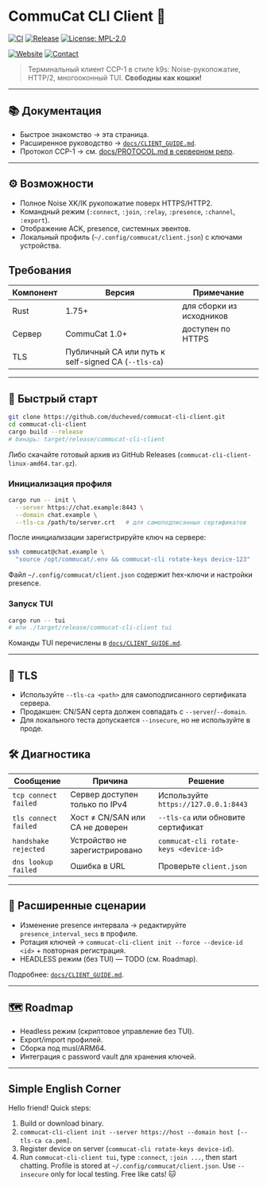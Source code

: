 # CommuCat CLI Client 🐾

[![CI](https://github.com/ducheved/commucat-cli-client/actions/workflows/ci.yml/badge.svg)](https://github.com/ducheved/commucat-cli-client/actions/workflows/ci.yml)
[![Release](https://github.com/ducheved/commucat-cli-client/actions/workflows/release.yml/badge.svg)](https://github.com/ducheved/commucat-cli-client/actions/workflows/release.yml)
[![License: MPL-2.0](https://img.shields.io/badge/License-MPL--2.0-orange.svg)](LICENSE)

[![Website](https://img.shields.io/badge/commucat.tech-live-blue?logo=firefox)](https://commucat.tech)
[![Contact](https://img.shields.io/badge/Ducheved-me%40ducheved.ru-6f42c1?logo=minutemailer)](mailto:me@ducheved.ru)

> Терминальный клиент CCP-1 в стиле k9s: Noise-рукопожатие, HTTP/2, многооконный TUI. **Свободны как кошки!**

---

## 📚 Документация
- Быстрое знакомство → эта страница.
- Расширенное руководство → [`docs/CLIENT_GUIDE.md`](docs/CLIENT_GUIDE.md).
- Протокол CCP-1 → см. [docs/PROTOCOL.md в серверном репо](https://github.com/ducheved/commucat/blob/main/docs/PROTOCOL.md).

---

## ⚙️ Возможности
- Полное Noise XK/IK рукопожатие поверх HTTPS/HTTP2.
- Командный режим (`:connect`, `:join`, `:relay`, `:presence`, `:channel`, `:export`).
- Отображение ACK, presence, системных эвентов.
- Локальный профиль (`~/.config/commucat/client.json`) с ключами устройства.

## Требования
| Компонент | Версия | Примечание |
|-----------|--------|------------|
| Rust      | 1.75+  | для сборки из исходников |
| Сервер    | CommuCat 1.0+ | доступен по HTTPS |
| TLS       | Публичный CA или путь к self-signed CA (`--tls-ca`) |

---

## 🚀 Быстрый старт
```bash
git clone https://github.com/ducheved/commucat-cli-client.git
cd commucat-cli-client
cargo build --release
# бинарь: target/release/commucat-cli-client
```
Либо скачайте готовый архив из GitHub Releases (`commucat-cli-client-linux-amd64.tar.gz`).

### Инициализация профиля
```bash
cargo run -- init \
  --server https://chat.example:8443 \
  --domain chat.example \
  --tls-ca /path/to/server.crt   # для самоподписанных сертификатов
```
После инициализации зарегистрируйте ключ на сервере:
```bash
ssh commucat@chat.example \
  "source /opt/commucat/.env && commucat-cli rotate-keys device-123"
```
Файл `~/.config/commucat/client.json` содержит hex-ключи и настройки presence.

### Запуск TUI
```bash
cargo run -- tui
# или ./target/release/commucat-cli-client tui
```
Команды TUI перечислены в [`docs/CLIENT_GUIDE.md`](docs/CLIENT_GUIDE.md#команды-tui).

---

## 🔐 TLS
- Используйте `--tls-ca <path>` для самоподписанного сертификата сервера.
- Продакшен: CN/SAN серта должен совпадать с `--server`/`--domain`.
- Для локального теста допускается `--insecure`, но не используйте в проде.

## 🛠️ Диагностика
| Сообщение | Причина | Решение |
|-----------|---------|---------|
| `tcp connect failed` | Сервер доступен только по IPv4 | Используйте `https://127.0.0.1:8443` |
| `tls connect failed` | Хост ≠ CN/SAN или CA не доверен | `--tls-ca` или обновите сертификат |
| `handshake rejected` | Устройство не зарегистрировано | `commucat-cli rotate-keys <device-id>` |
| `dns lookup failed` | Ошибка в URL | Проверьте `client.json` |

---

## 🧰 Расширенные сценарии
- Изменение presence интервала → редактируйте `presence_interval_secs` в профиле.
- Ротация ключей → `commucat-cli-client init --force --device-id <id>` + повторная регистрация.
- HEADLESS режим (без TUI) — TODO (см. Roadmap).

Подробнее: [`docs/CLIENT_GUIDE.md`](docs/CLIENT_GUIDE.md).

---

## 🗺️ Roadmap
- Headless режим (скриптовое управление без TUI).
- Export/import профилей.
- Сборка под musl/ARM64.
- Интеграция с password vault для хранения ключей.

---

## Simple English Corner
Hello friend! Quick steps:
1. Build or download binary.
2. `commucat-cli-client init --server https://host --domain host [--tls-ca ca.pem]`.
3. Register device on server (`commucat-cli rotate-keys device-id`).
4. Run `commucat-cli-client tui`, type `:connect`, `:join ...`, then start chatting. Profile is stored at `~/.config/commucat/client.json`. Use `--insecure` only for local testing. Free like cats! 🐱

